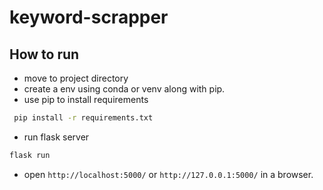 # keyword-scrapper

## How to run

- move to project directory
- create a env using conda or venv along with pip.
- use pip to install requirements

```bash
 pip install -r requirements.txt
```

- run flask server

```bash
flask run
```

- open `http://localhost:5000/` or `http://127.0.0.1:5000/` in a browser.
